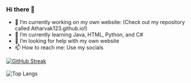 ### Hi there 👋
- 🔭 I’m currently working on my own website: (Check out my repository called Atharvak123.github.io!)
- 🌱 I’m currently learning Java, HTML, Python, and C#
- 🤔 I’m looking for help with my own website
- 📫 How to reach me: Use my socials

[![GitHub Streak](https://streak-stats.demolab.com?user=AtharvaK123&theme=vue-dark&border_radius=4.4)](https://git.io/streak-stats)<br><br>
![Top Langs](https://github-readme-stats.vercel.app/api/top-langs/?username=AtharvaK123&theme=vue-dark&layout=compact)

